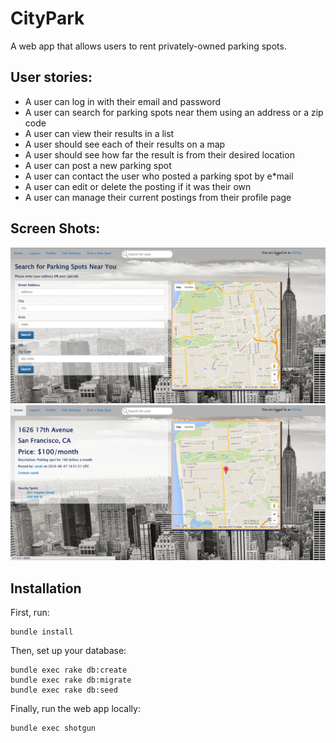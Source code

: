 # CityPark
A web app that allows users to rent privately-owned parking spots.

## User stories:
* A user can log in with their email and password
* A user can search for parking spots near them using an address or a zip code
* A user can view their results in a list
* A user should see each of their results on a map
* A user should see how far the result is from their desired location
* A user can post a new parking spot
* A user can contact the user who posted a parking spot by e*mail
* A user can edit or delete the posting if it was their own
* A user can manage their current postings from their profile page

## Screen Shots:
![Home page](/citypark-home_page.png)
![Posting Page](/citypark-posting_page.png)

## Installation
First, run: 

```
bundle install
```

Then, set up your database:

```
bundle exec rake db:create
bundle exec rake db:migrate
bundle exec rake db:seed
```

Finally, run the web app locally:

```
bundle exec shotgun
```
